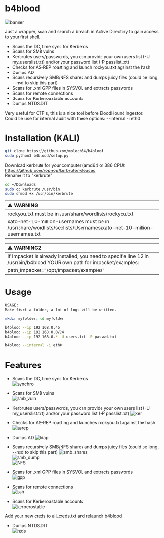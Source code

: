 # b4blood  
![banner](https://user-images.githubusercontent.com/123097488/222904224-0211b704-f5ad-47b0-87ed-df5a838fa168.png)  


Just a wrapper, scan and search a breach in Active Directory to gain access to your first shell.  

* Scans the DC, time sync for Kerberos  
* Scans for SMB vulns
* Kerbrutes users/passwords, you can provide your own users list (-U my_userslist.txt) and/or your password list (-P passlist.txt) 
* Checks for AS-REP roasting and launch rockyou.txt against the hash  
* Dumps AD
* Scans recursively SMB/NFS shares and dumps juicy files (could be long, --nsd to skip this part)
* Scans for .xml GPP files in SYSVOL and extracts passwords  
* Scans for remote connections  
* Scans for Kerberoastable accounts  
* Dumps NTDS.DIT  


Very useful for CTF's, this is a nice tool before BloodHound ingestor.  
Could be use for internal audit with these options: --internal -i eth0  


# Installation (KALI)  
```sh
git clone https://github.com/moloch54/b4blood  
sudo python3 b4blood/setup.py  
```

Download kerbrute for your computer (amd64 or 386 CPU):  
https://github.com/ropnop/kerbrute/releases  
Rename it to "kerbrute"  

```sh
cd ~/Downloads
sudo cp kerbrute /usr/bin
sudo chmod +x /usr/bin/kerbrute  
```


| :warning: WARNING                                     |
|:------------------------------------------------------|
|rockyou.txt must be in /usr/share/wordlists/rockyou.txt|  
|xato-net-10-million-usernames must be in /usr/share/wordlists/seclists/Usernames/xato-net-10-million-usernames.txt| 


| :warning: WARNING2                                                                                                      |
| :-----------------------------------------------------------------------------------------------------------------------|
|If Impacket is already installed, you need to specifie line 12 in /usr/bin/b4blood YOUR own path for impacket/examples:  |   
path_impacket="/opt/impacket/examples"                                                                                    |  

# Usage  

```sh
USAGE:  
Make fisrt a folder, a lot of logs will be written.  

mkdir myfolder; cd myfolder  

b4blood --ip 192.168.0.45  
b4blood --ip 192.168.0.0/24  
b4blood --ip 192.168.0.* -U users.txt -P passwd.txt  

b4blood --internal -i eth0  
```  
  
# Features

* Scans the DC, time sync for Kerberos  
![synchro](https://user-images.githubusercontent.com/123097488/222896000-3bdea77c-2f4d-4e5b-b2ca-24814e7c912d.png)  

* Scans for SMB vulns  
![smb_vuln](https://user-images.githubusercontent.com/123097488/222903594-b49be048-d172-4dee-ac3d-3df82845d326.png)  

* Kerbrutes users/passwords, you can provide your own users list (-U my_userslist.txt) and/or your password list (-P passlist.txt) 
![ker](https://user-images.githubusercontent.com/123097488/222896214-a5e4d54c-d1e8-4732-bdcd-92c4b12c2c28.png)  

* Checks for AS-REP roasting and launches rockyou.txt against the hash  
![asrep](https://user-images.githubusercontent.com/123097488/222895707-124849b4-3303-4d23-b23e-e2c658e524ac.png)  

* Dumps AD
![ldap](https://user-images.githubusercontent.com/123097488/222896889-b57679de-210e-46ff-b2e4-e15baaead00b.png)  

* Scans recursively SMB/NFS shares and dumps juicy files (could be long, --nsd to skip this part)
![smb_shares](https://user-images.githubusercontent.com/123097488/222895755-c1b764dc-52a8-4a49-9fdb-22ff1b862764.png)  
![smb_dump](https://user-images.githubusercontent.com/123097488/222895744-8e1cc8cd-663d-48f3-96d0-9b1b9deeb347.png)  
![NFS](https://user-images.githubusercontent.com/123097488/222901480-ab46b68e-353b-4121-a451-9d4fbb8ad9c8.png)  


* Scans for .xml GPP files in SYSVOL and extracts passwords  
![gpp](https://user-images.githubusercontent.com/123097488/222903003-0bd05c02-6c6a-47d5-8837-82eff2ced89c.png)  

* Scans for remote connections  
![ssh](https://user-images.githubusercontent.com/123097488/222895583-44424f0f-0f6e-4fce-a077-e8f38ceb8f46.png) 

* Scans for Kerberoastable accounts  
![kerberostable](https://user-images.githubusercontent.com/123097488/222897588-f6be19af-f187-43af-b0a7-c1706a949ad1.png)  

Add your new creds to all_creds.txt and relaunch b4blood  

* Dumps NTDS.DIT  
![ntds](https://user-images.githubusercontent.com/123097488/222900861-45b1fb57-787a-4283-920f-41a66aa3b1d0.png)  














